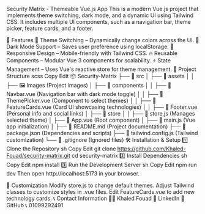Security Matrix - Themeable Vue.js App
This is a modern Vue.js project that implements theme switching, dark mode, and a dynamic UI using Tailwind CSS. It includes multiple UI components, such as a navigation bar, theme picker, feature cards, and a footer.

🚀 Features
🎨 Theme Switching – Dynamically change colors across the UI.
🌙 Dark Mode Support – Saves user preference using localStorage.
📱 Responsive Design – Mobile-friendly with Tailwind CSS.
🔥 Reusable Components – Modular Vue 3 components for scalability.
⚡ State Management – Uses Vue's reactive store for theme management.
📂 Project Structure
scss
Copy
Edit
📦 Security-Matrix
├── 📁 src
│   ├── 📁 assets
│   │   ├── 🖼 Images (Project images)
│   ├── 📁 components
│   │   ├── 📜 Navbar.vue (Navigation bar with dark mode toggle)
│   │   ├── 📜 ThemePicker.vue (Component to select themes)
│   │   ├── 📜 FeatureCards.vue (Card UI showcasing technologies)
│   │   ├── 📜 Footer.vue (Personal info and social links)
│   ├── 📁 store
│   │   ├── 📜 store.js (Manages selected theme)
│   ├── 📜 App.vue (Root component)
│   ├── 📜 main.js (Vue app initialization)
│   ├── 📜 README.md (Project documentation)
├── 📜 package.json (Dependencies and scripts)
├── 📜 tailwind.config.js (Tailwind customization)
└── 📜 .gitignore (Ignored files)
🛠 Installation & Setup
1️⃣ Clone the Repository
sh
Copy
Edit
git clone https://github.com/Khaled-Fouad/security-matrix.git
cd security-matrix
2️⃣ Install Dependencies
sh
Copy
Edit
npm install
3️⃣ Run the Development Server
sh
Copy
Edit
npm run dev
Then open http://localhost:5173 in your browser.

🎨 Customization
Modify store.js to change default themes.
Adjust Tailwind classes to customize styles in .vue files.
Edit FeatureCards.vue to add new technology cards.
📞 Contact Information
👨‍💻 Khaled Fouad
📧 LinkedIn
🔗 GitHub
📞 01099292491